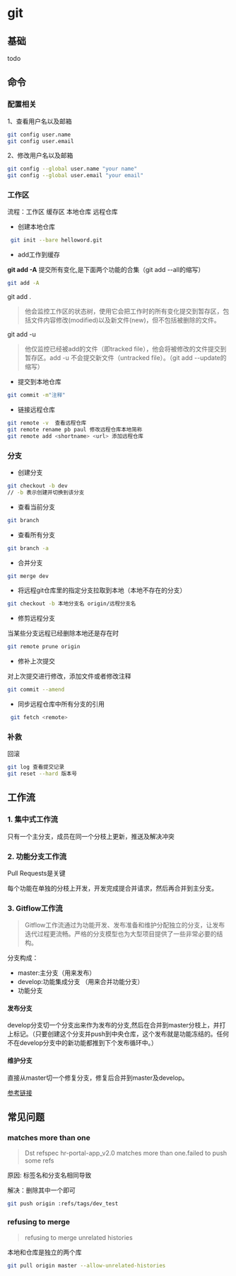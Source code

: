 <!--
 * @Author: xx
 * @Date: 2021-06-18 10:50:27
 * @LastEditors: 青峰
 * @LastEditTime: 2021-06-18 11:32:15
 * @FilePath: /vue-press/docs/git/README.md
-->

# git

## 基础

todo

## 命令

### 配置相关

1、查看用户名以及邮箱

```bash
git config user.name
git config user.email
```

2、修改用户名以及邮箱

```bash
git config --global user.name "your name"
git config --global user.email "your email"
```

### 工作区

流程：工作区 缓存区 本地仓库 远程仓库

- 创建本地仓库

```bash
 git init --bare helloword.git
```

- add工作到缓存

**git add -A** 提交所有变化,是下面两个功能的合集（git add --all的缩写）

```bash
git add -A
```

git add .  

> 他会监控工作区的状态树，使用它会把工作时的所有变化提交到暂存区，包括文件内容修改(modified)以及新文件(new)，但不包括被删除的文件。

git add -u
> 他仅监控已经被add的文件（即tracked file），他会将被修改的文件提交到暂存区。add -u 不会提交新文件（untracked file）。（git add --update的缩写）

- 提交到本地仓库

```bash
git commit -m"注释"
```

- 链接远程仓库

```bash
git remote -v  查看远程仓库
git remote rename pb paul 修改远程仓库本地简称
git remote add <shortname> <url> 添加远程仓库
```

### 分支

- 创建分支

```bash
git checkout -b dev
// -b 表示创建并切换到该分支
```

- 查看当前分支

```bash
git branch
```

- 查看所有分支

```bash
git branch -a
```

- 合并分支

```bash
git merge dev
```

- 将远程git仓库里的指定分支拉取到本地（本地不存在的分支）

```bash
git checkout -b 本地分支名 origin/远程分支名
```

- 修剪远程分支

当某些分支远程已经删除本地还是存在时

```bash
git remote prune origin
```

- 修补上次提交

对上次提交进行修改，添加文件或者修改注释

```bash
git commit --amend
```

- 同步远程仓库中所有分支的引用

```bash
 git fetch <remote>
```

### 补救

回滚

```bash
git log 查看提交记录
git reset --hard 版本号
```

## 工作流

### 1. 集中式工作流

只有一个主分支，成员在同一个分枝上更新，推送及解决冲突

### 2. 功能分支工作流

Pull Requests是关键

每个功能在单独的分枝上开发，开发完成提合并请求，然后再合并到主分支。

### 3. Gitflow工作流

> Gitflow工作流通过为功能开发、发布准备和维护分配独立的分支，让发布迭代过程更流畅。严格的分支模型也为大型项目提供了一些非常必要的结构。

分支构成：

- master:主分支（用来发布）
- develop:功能集成分支 （用来合并功能分支）
- 功能分支

#### 发布分支

develop分支切一个分支出来作为发布的分支,然后在合并到master分枝上，并打上标记。（只要创建这个分支并push到中央仓库，这个发布就是功能冻结的。任何不在develop分支中的新功能都推到下个发布循环中。）

#### 维护分支

直接从master切一个修复分支，修复后合并到master及develop。

[参考链接](https://github.com/xirong/my-git/blob/master/git-workflow-tutorial.md)

## 常见问题

### matches more than one

> Dst refspec hr-portal-app_v2.0 matches more than one.failed to push some refs

原因: 标签名和分支名相同导致

解决：删除其中一个即可

```bash
git push origin :refs/tags/dev_test
```

### refusing to merge

> refusing to merge unrelated histories

本地和仓库是独立的两个库

```bash
git pull origin master --allow-unrelated-histories
```
